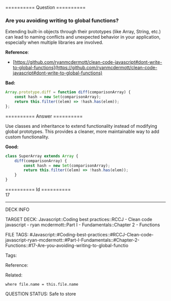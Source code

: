 ========== Question ==========  

### Are you avoiding writing to global functions?

Extending built-in objects through their prototypes (like Array, String, etc.) can lead to naming conflicts and unexpected behavior in your application, especially when multiple libraries are involved.

**Reference**:

-   [https://github.com/ryanmcdermott/clean-code-javascript#dont-write-to-global-functions](https://github.com/ryanmcdermott/clean-code-javascript#dont-write-to-global-functions)

**Bad:**

```javascript
Array.prototype.diff = function diff(comparisonArray) {
    const hash = new Set(comparisonArray);
    return this.filter((elem) => !hash.has(elem));
};
```  

========== Answer ==========  

Use classes and inheritance to extend functionality instead of modifying global prototypes. This provides a cleaner, more maintainable way to add custom functionality.

**Good:**

```javascript
class SuperArray extends Array {
    diff(comparisonArray) {
        const hash = new Set(comparisonArray);
        return this.filter((elem) => !hash.has(elem));
    }
}
```

========== Id ==========  
17

---

DECK INFO

TARGET DECK: Javascript::Coding best practices::RCCJ - Clean code javascript - ryan mcdermott::Part I - Fundamentals::Chapter 2 - Functions

FILE TAGS: #Javascript::#Coding-best-practices::#RCCJ-Clean-code-javascript-ryan-mcdermott::#Part-I-Fundamentals::#Chapter-2-Functions::#17-Are-you-avoiding-writing-to-global-functio

Tags:

Reference:

Related:

```dataview
where file.name = this.file.name
```

QUESTION STATUS: Safe to store
